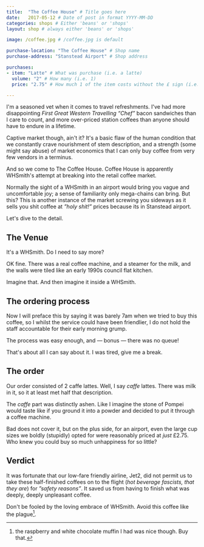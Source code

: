 ```yaml
---
title:  "The Coffee House" # Title goes here
date:   2017-05-12 # Date of post in format YYYY-MM-DD 
categories: shops # Either 'beans' or 'shops'
layout: shop # always either 'beans' or 'shops' 

image: /coffee.jpg # /coffee.jpg is default

purchase-location: "The Coffee House" # Shop name
purchase-address: "Stanstead Airport" # Shop address

purchases:
- item: "Latte" # What was purchase (i.e. a latte)  
  volume: "2" # How many (i.e. 1)
  price: "2.75" # How much 1 of the item costs without the £ sign (i.e. 3.50)

---
```


I'm a seasoned vet when it comes to travel refreshments. I've had more disappointing *First Great Western Travelling “Chef”* bacon sandwiches than I care to count, and more over-priced station coffees than anyone should have to endure in a lifetime.

Captive market though, ain't it? It's a basic flaw of the human condition that we constantly crave nourishment of stem description, and a strength (some might say abuse) of market economics that I can only buy coffee from very few vendors in a terminus.

And so we come to The Coffee House. Coffee House is apparently WHSmith's attempt at breaking into the retail coffee market. 

Normally the sight of a WHSmith in an airport would bring you vague and uncomfortable joy; a sense of familiarity only mega-chains can bring. But this? This is another instance of the market screwing you sideways as it sells you shit coffee at *”holy shit!”* prices because its in Stanstead airport. 

Let's dive to the detail.

## The Venue

It's a WHSmith. Do I need to say more?

OK fine. There was a real coffee machine, and a steamer for the milk, and the walls were tiled like an early 1990s council flat kitchen. 

Imagine that. And then imagine it inside a WHSmith.

## The ordering process

Now I will preface this by saying it was barely 7am when we tried to buy this coffee, so I whilst the service could have been friendlier, I do not hold the staff accountable for their early morning grump.

The process was easy enough, and — bonus — there was no queue!

That's about all I can say about it. I was tired, give me a break.

## The order

Our order consisted of 2 caffe lattes. Well, I say *caffe* lattes. There was milk in it, so it at least met half that description.

The *caffe* part was distinctly ashen. Like I imagine the stone of Pompei would taste like if you ground it into a powder and decided to put it through a coffee machine. 

Bad does not cover it, but on the plus side, for an airport, even the large cup sizes we boldly (stupidly) opted for were reasonably priced at *just* £2.75. Who knew you could buy so much unhappiness for so little?

## Verdict

It was fortunate that our low-fare friendly airline, Jet2, did not permit us to take these half-finished coffees on to the flight (*hot beverage fascists, that they are*) for *”safety reasons”*. It saved us from having to finish what was deeply, deeply unpleasant coffee.

Don't be fooled by the loving embrace of WHSmith. Avoid this coffee like the plague[^*].

[^*]: the raspberry and white chocolate muffin I had was nice though. Buy that.